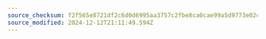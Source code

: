 ```yaml
---
source_checksum: f2f565e8721df2c6d0d6995aa3757c2fbe8ca0cae99a5d9773e02c3e42539014
source_modified: 2024-12-12T21:11:49.594Z
---
```


